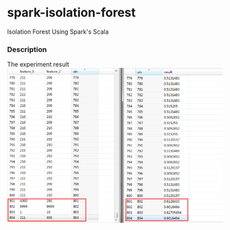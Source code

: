 # spark-isolation-forest
Isolation Forest Using Spark's Scala

### Description 
The experiment result
![image](https://github.com/yangym6/spark-isolation-forest/blob/master/screenshots/data_1002_result4.png)

